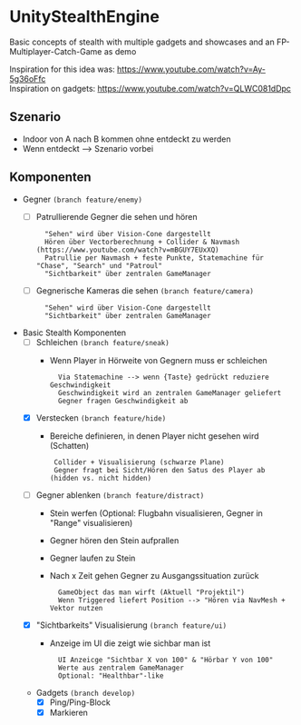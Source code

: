 # UnityStealthEngine
Basic concepts of stealth with multiple gadgets and showcases and an FP-Multiplayer-Catch-Game as demo  

Inspiration for this idea was: https://www.youtube.com/watch?v=Ay-5g36oFfc  
Inspiration on gadgets: https://www.youtube.com/watch?v=QLWC081dDpc

## Szenario
- Indoor von A nach B kommen ohne entdeckt zu werden
- Wenn entdeckt --> Szenario vorbei

## Komponenten
- Gegner `(branch feature/enemy)`
    - [ ] Patrullierende Gegner die sehen und hören
         
            "Sehen" wird über Vision-Cone dargestellt
            Hören über Vectorberechnung + Collider & Navmash (https://www.youtube.com/watch?v=mBGUY7EUxXQ)
            Patrullie per Navmash + feste Punkte, Statemachine für "Chase", "Search" und "Patroul"
            "Sichtbarkeit" über zentralen GameManager
            
    - [ ] Gegnerische Kameras die sehen `(branch feature/camera)`
            
            "Sehen" wird über Vision-Cone dargestellt
            "Sichtbarkeit" über zentralen GameManager
            
- Basic Stealth Komponenten
    - [ ] Schleichen `(branch feature/sneak)`
        - Wenn Player in Hörweite von Gegnern muss er schleichen   
                
                Via Statemachine --> wenn {Taste} gedrückt reduziere Geschwindigkeit
                Geschwindigkeit wird an zentralen GameManager geliefert
                Gegner fragen Geschwindigkeit ab
                                    
    - [X] Verstecken `(branch feature/hide)`
        -  Bereiche definieren, in denen Player nicht gesehen wird (Schatten)
                
                Collider + Visualisierung (schwarze Plane)
                Gegner fragt bei Sicht/Hören den Satus des Player ab (hidden vs. nicht hidden)    
    
    - [ ] Gegner ablenken `(branch feature/distract)`
        - Stein werfen (Optional: Flugbahn visualisieren, Gegner in "Range" visualisieren)        
        - Gegner hören den Stein aufprallen
        - Gegner laufen zu Stein
        - Nach x Zeit gehen Gegner zu Ausgangssituation zurück
        
                GameObject das man wirft (Aktuell "Projektil")
                Wenn Triggered liefert Position --> "Hören via NavMesh + Vektor nutzen
           
    - [X] "Sichtbarkeits" Visualisierung `(branch feature/ui)`
        - Anzeige im UI die zeigt wie sichbar man ist   
                
                UI Anzeicge "Sichtbar X von 100" & "Hörbar Y von 100"
                Werte aus zentralem GameManager
                Optional: "Healthbar"-like
          
    - Gadgets `(branch develop)`
        - [X] Ping/Ping-Block
        - [X] Markieren